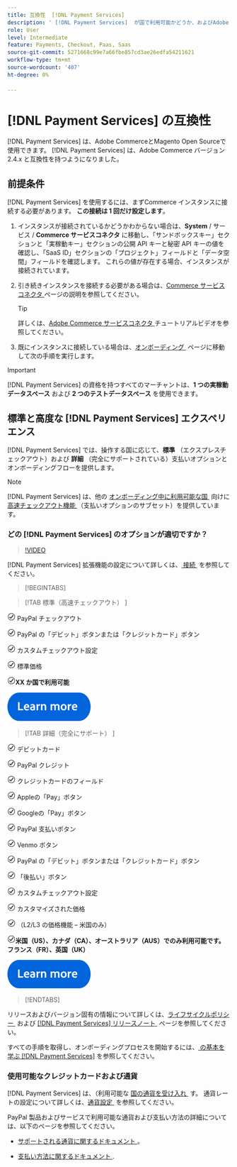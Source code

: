 ```yaml
---
title: 互換性  [!DNL Payment Services]
description: ' [!DNL Payment Services]  が国で利用可能かどうか、およびAdobe Commerce版と互換性があるかどうかを説明します。'
role: User
level: Intermediate
feature: Payments, Checkout, Paas, Saas
source-git-commit: 5271668c99e7a66fbe857cd3ae26edfa54211621
workflow-type: tm+mt
source-wordcount: '407'
ht-degree: 0%

---
```



# [!DNL Payment Services] の互換性

[!DNL Payment Services] は、Adobe CommerceとMagento Open Sourceで使用できます。 [!DNL Payment Services] は、Adobe Commerce バージョン 2.4.x と互換性を持つようになりました。

## 前提条件

[!DNL Payment Services] を使用するには、まずCommerce インスタンスに接続する必要があります。 **この接続は 1 回だけ設定します**。

1. インスタンスが接続されているかどうかわからない場合は、**System** / サービス / **Commerce サービスコネクタ** に移動し、「サンドボックスキー」セクションと「実稼動キー」セクションの公開 API キーと秘密 API キーの値を確認し、「SaaS ID」セクションの「プロジェクト」フィールドと「データ空間」フィールドを確認します。 これらの値が存在する場合、インスタンスが接続されています。

1. 引き続きインスタンスを接続する必要がある場合は、[Commerce サービスコネクタ &#x200B;](../landing/saas.md) ページの説明を参照してください。

   >[!TIP]
   >
   > 詳しくは、[Adobe Commerce サービスコネクタ &#x200B;](https://experienceleague.adobe.com/ja/docs/commerce-learn/tutorials/admin/adobe-commerce-services/configure-adobe-commerce-services-connector) チュートリアルビデオを参照してください。

1. 既にインスタンスに接続している場合は、[&#x200B; オンボーディング &#x200B;](onboard.md) ページに移動して次の手順を実行します。

>[!IMPORTANT]
>
> [!DNL Payment Services] の資格を持つすべてのマーチャントは、**1 つの実稼動データスペース** および **2 つのテストデータスペース** を使用できます。

## 標準と高度な [!DNL Payment Services] エクスペリエンス

[!DNL Payment Services] では、操作する国に応じて、**標準** （エクスプレスチェックアウト）および **詳細** （完全にサポートされている）支払いオプションとオンボーディングフローを提供します。

>[!NOTE]
>
> [!DNL Payment Services] は、他の [&#x200B; オンボーディング中に利用可能な国 &#x200B;](../payment-services/payments-options.md) 向けに [&#x200B; 高速チェックアウト機能 &#x200B;](../payment-services/production.md#complete-merchant-onboarding) （支払いオプションのサブセット）を提供しています。

### どの [!DNL Payment Services] のオプションが適切ですか？

>[!VIDEO](https://video.tv.adobe.com/v/3447919?captions=jpn)

[!DNL Payment Services] 拡張機能の設定について詳しくは、[&#x200B; 接続 &#x200B;](connect.md) を参照してください。

>[!BEGINTABS]

>[!TAB  標準（高速チェックアウト） ]

![check](assets/icon-check.png) PayPal チェックアウト

![check](assets/icon-check.png) PayPal の「デビット」ボタンまたは「クレジットカード」ボタン

![&#x200B; チェック &#x200B;](assets/icon-check.png) カスタムチェックアウト設定

![&#x200B; チェック &#x200B;](assets/icon-check.png) 標準価格

![&#x200B; チェック &#x200B;](assets/icon-check.png)**XX か国で利用可能**

[![&#x200B; 詳細情報 &#x200B;](assets/learn-more-button.svg)](onboard.md)

>[!TAB  詳細（完全にサポート） ]

![&#x200B; 小切手 &#x200B;](assets/icon-check.png) デビットカード

![check](assets/icon-check.png) PayPal クレジット

![&#x200B; チェック &#x200B;](assets/icon-check.png) クレジットカードのフィールド

![check](assets/icon-check.png) Appleの「Pay」ボタン

![check](assets/icon-check.png) Googleの「Pay」ボタン

![check](assets/icon-check.png) PayPal 支払いボタン

![check](assets/icon-check.png) Venmo ボタン

![check](assets/icon-check.png) PayPal の「デビット」ボタンまたは「クレジットカード」ボタン

![&#x200B; チェック &#x200B;](assets/icon-check.png) 「後払い」ボタン

![&#x200B; チェック &#x200B;](assets/icon-check.png) カスタムチェックアウト設定

![&#x200B; チェック &#x200B;](assets/icon-check.png) カスタマイズされた価格

![&#x200B; チェック &#x200B;](assets/icon-check.png) （L2/L3 の価格機能 – 米国のみ）

![check](assets/icon-check.png)**米国（US）、カナダ（CA）、オーストラリア（AUS）でのみ利用可能です。 フランス（FR）、英国（UK）**

[![&#x200B; 詳細情報 &#x200B;](assets/learn-more-button.svg)](onboard.md)

>[!ENDTABS]

リリースおよびバージョン固有の情報について詳しくは、[&#x200B; ライフサイクルポリシー &#x200B;](https://experienceleague.adobe.com/docs/commerce-operations/release/planning/lifecycle-policy.html?lang=ja) および [[!DNL Payment Services]  リリースノート &#x200B;](release-notes.md) ページを参照してください。

すべての手順を取得し、オンボーディングプロセスを開始するには、[&#x200B; の基本を学ぶ  [!DNL Payment Services]](onboard.md) を参照してください。

### 使用可能なクレジットカードおよび通貨

[!DNL Payment Services] は、（利用可能な [&#x200B; 国の通貨を受け入れ &#x200B;](#availability) す。 通貨レートの設定について詳しくは、[&#x200B; 通貨設定 &#x200B;](https://experienceleague.adobe.com/docs/commerce-admin/stores-sales/site-store/currency/currency-configuration.html?lang=ja) を参照してください。

PayPal 製品およびサービスで利用可能な通貨および支払い方法の詳細については、以下のページを参照してください。

* [&#x200B; サポートされる通貨に関するドキュメント &#x200B;](https://developer.paypal.com/docs/reports/reference/paypal-supported-currencies/)。

* [&#x200B; 支払い方法に関するドキュメント &#x200B;](https://developer.paypal.com/docs/checkout/payment-methods/).
